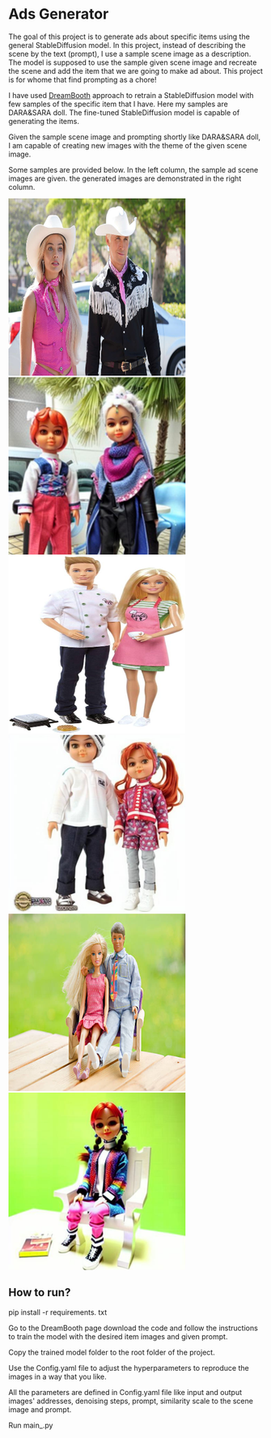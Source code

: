# Ads Generator

The goal of this project is to generate ads about specific items using the general StableDiffusion model. In this project, instead of describing the scene by the text (prompt), I use a sample scene image as a description. The model is supposed to use the sample given scene image and recreate the scene and add the item that we are going to make ad about. This project is for whome that find prompting as a chore!

I have used [DreamBooth](https://github.com/google/dreambooth) approach to retrain a StableDiffusion model with few samples of the specific item that I have. Here my samples are DARA&SARA doll. The fine-tuned StableDiffusion model is capable of generating the items.

Given the sample scene image and prompting shortly like DARA&SARA doll, I am capable of creating new images with the theme of the given scene image.

Some samples are provided below. In the left column, the sample ad scene images are given. the generated images are demonstrated in the right column.


<img src="./steps/in11.jpg" width="350" height="350"> <img src="./steps/out11.jpg" width="350" height="350">
<img src="./steps/in12.jpg" width="350" height="350"> <img src="./steps/out12.jpg" width="350" height="350">
<img src="./steps/in13.jpg" width="350" height="350"> <img src="./steps/out13.jpg" width="350" height="350">


## How to run?
pip install -r requirements. txt

Go to the DreamBooth page download the code and follow the instructions to train the model with the desired item images and given prompt.

Copy the trained model folder to the root folder of the project.

Use the Config.yaml file to adjust the hyperparameters to reproduce the images in a way that you like.

All the parameters are defined in Config.yaml file like input and output images' addresses, denoising steps, prompt, similarity scale to the scene image and prompt.

Run main_.py

